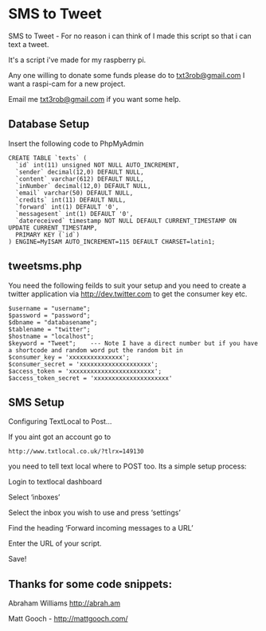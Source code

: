 SMS to Tweet
==========

SMS to Tweet  - For no reason i can think of I made this script so that i can text a tweet.

It's a script i've made for my raspberry pi.

Any one willing to donate some funds please do to txt3rob@gmail.com I want a raspi-cam for a new project.

Email me txt3rob@gmail.com if you want some help.

Database Setup
--------------

Insert the following code to PhpMyAdmin

```
CREATE TABLE `texts` (
  `id` int(11) unsigned NOT NULL AUTO_INCREMENT,
  `sender` decimal(12,0) DEFAULT NULL,
  `content` varchar(612) DEFAULT NULL,
  `inNumber` decimal(12,0) DEFAULT NULL,
  `email` varchar(50) DEFAULT NULL,
  `credits` int(11) DEFAULT NULL,
  `forward` int(1) DEFAULT '0',
  `messagesent` int(1) DEFAULT '0',
  `datereceived` timestamp NOT NULL DEFAULT CURRENT_TIMESTAMP ON UPDATE CURRENT_TIMESTAMP,
  PRIMARY KEY (`id`)
) ENGINE=MyISAM AUTO_INCREMENT=115 DEFAULT CHARSET=latin1;

```````

tweetsms.php
--------

You need the following feilds to suit your setup and you need to create a twitter application via http://dev.twitter.com
to get the consumer key etc.
```
$username = "username";
$password = "password";
$dbname = "databasename";
$tablename = "twitter";
$hostname = "localhost"; 
$keyword = "Tweet";    --- Note I have a direct number but if you have a shortcode and random word put the random bit in
$consumer_key = 'xxxxxxxxxxxxxxx';  
$consumer_secret = 'xxxxxxxxxxxxxxxxxxxx';
$access_token = 'xxxxxxxxxxxxxxxxxxxxxxxx';
$access_token_secret = 'xxxxxxxxxxxxxxxxxxxxx'
```

SMS Setup
-----------
Configuring TextLocal to Post…

If you aint got an account go to 
```
http://www.txtlocal.co.uk/?tlrx=149130
```
you need to tell text local where to POST too. Its a simple setup process:

Login to textlocal dashboard

Select ‘inboxes’

Select the inbox you wish to use and press ‘settings’

Find the heading ‘Forward incoming messages to a URL’

Enter the URL of your script.

Save!


Thanks for some code snippets:
--------------
Abraham Williams  http://abrah.am

Matt Gooch - http://mattgooch.com/
